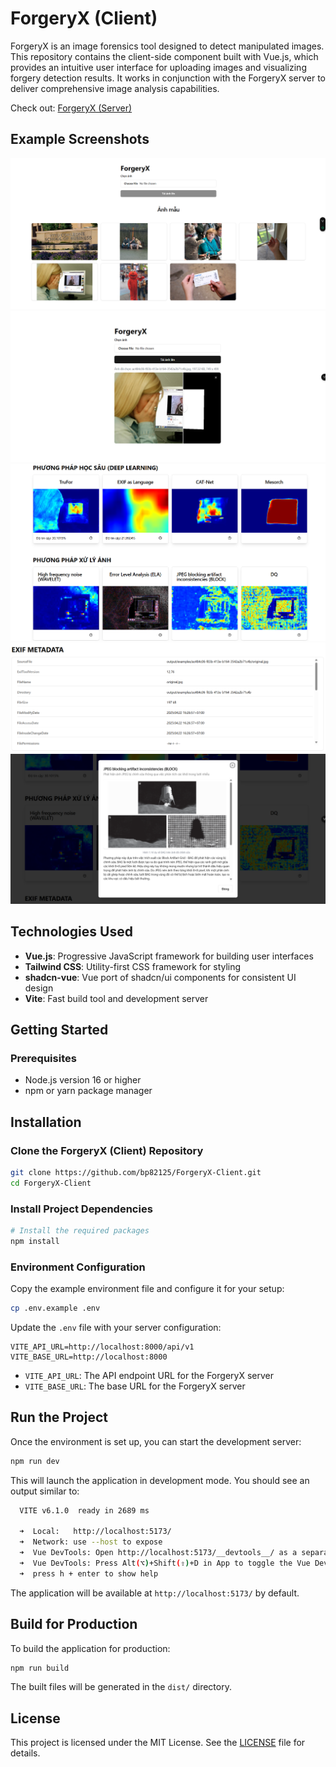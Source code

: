 # ForgeryX (Client)

ForgeryX is an image forensics tool designed to detect manipulated images. This repository contains the client-side component built with Vue.js, which provides an intuitive user interface for uploading images and visualizing forgery detection results. It works in conjunction with the ForgeryX server to deliver comprehensive image analysis capabilities.

Check out: [ForgeryX (Server)](https://github.com/bp82125/ForgeryX-Server)

## Example Screenshots
![](./example/1.png)
![](./example/2.png)
![](./example/3.png)
![](./example/4.png)
![](./example/5.png)

## Technologies Used

- **Vue.js**: Progressive JavaScript framework for building user interfaces
- **Tailwind CSS**: Utility-first CSS framework for styling
- **shadcn-vue**: Vue port of shadcn/ui components for consistent UI design
- **Vite**: Fast build tool and development server

## Getting Started

### Prerequisites

- Node.js version 16 or higher
- npm or yarn package manager

## Installation

### Clone the ForgeryX (Client) Repository

```bash
git clone https://github.com/bp82125/ForgeryX-Client.git
cd ForgeryX-Client
```

### Install Project Dependencies

```bash
# Install the required packages
npm install
```

### Environment Configuration

Copy the example environment file and configure it for your setup:

```bash
cp .env.example .env
```

Update the `.env` file with your server configuration:

```env
VITE_API_URL=http://localhost:8000/api/v1
VITE_BASE_URL=http://localhost:8000
```

- `VITE_API_URL`: The API endpoint URL for the ForgeryX server
- `VITE_BASE_URL`: The base URL for the ForgeryX server

## Run the Project

Once the environment is set up, you can start the development server:

```bash
npm run dev
```

This will launch the application in development mode. You should see an output similar to:

```bash
  VITE v6.1.0  ready in 2689 ms

  ➜  Local:   http://localhost:5173/
  ➜  Network: use --host to expose
  ➜  Vue DevTools: Open http://localhost:5173/__devtools__/ as a separate window
  ➜  Vue DevTools: Press Alt(⌥)+Shift(⇧)+D in App to toggle the Vue DevTools
  ➜  press h + enter to show help
```

The application will be available at `http://localhost:5173/` by default.

## Build for Production

To build the application for production:

```bash
npm run build
```

The built files will be generated in the `dist/` directory.

## License

This project is licensed under the MIT License. See the [LICENSE](LICENSE) file for details.